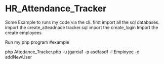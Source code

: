 # HR_Attendance_Tracker
 Some Example to runs my code via the cli.
 first import all the sql databases.
 import the create_atteadnace tracker.sql
 import the create_login
 Import the create employees

Run my php program
#example

php Attedance_Tracker.php -u jgarcia1 -p asdfasdf -l Employee -c addNewUser
